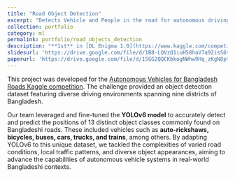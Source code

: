 ```yaml
---
title: "Road Object Detection"
excerpt: "Detects Vehicle and People in the road for autonomous driving"
collection: portfolio
category: ml
permalink: portfolio/road_objects_detection
description: "**1st** in [DL Enigma 1.0](https://www.kaggle.com/competitions/dl-enigma-10-sust-cse-carnival-2024)"
slidesurl: 'https://drive.google.com/file/d/1B8-LQVzQ1iuH58haV7a92isS6tTr36nT/view'
paperurl: 'https://drive.google.com/file/d/1SGG2QQCKbkogNWhw9Hq_zKgN8ptheEYq/view'
---
```


This project was developed for the [Autonomous Vehicles for Bangladesh Roads  Kaggle competition](https://www.kaggle.com/competitions/dl-enigma-10-sust-cse-carnival-2024). The challenge provided an object detection dataset featuring diverse driving environments spanning nine districts of Bangladesh.

Our team leveraged and fine-tuned the **YOLOv6 model** to accurately detect and predict the positions of 13 distinct object classes commonly found on Bangladeshi roads. These included vehicles such as **auto-rickshaws, bicycles, buses, cars, trucks, and trains**, among others. By adapting YOLOv6 to this unique dataset, we tackled the complexities of varied road conditions, local traffic patterns, and diverse object appearances, aiming to advance the capabilities of autonomous vehicle systems in real-world Bangladeshi contexts.

